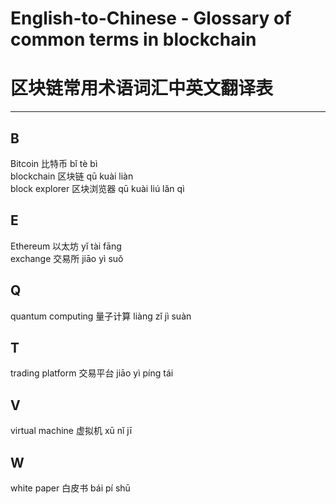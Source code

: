 # English-to-Chinese - Glossary of common terms in blockchain
# 区块链常用术语词汇中英文翻译表

***
## B
Bitcoin 比特币 bǐ tè bì  
blockchain 区块链 qū kuài liàn  
block explorer 区块浏览器 qū kuài liú lǎn qì  

## E
Ethereum 以太坊 yǐ tài fāng  
exchange 交易所 jiāo yì suǒ  

## Q
quantum computing 量子计算 liàng zǐ jì suàn  

## T
trading platform 交易平台 jiāo yì píng tái  

## V
virtual machine 虚拟机 xū nǐ jī  

## W
white paper 白皮书 bái pí shū  
